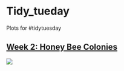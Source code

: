 # Tidy_tueday
Plots for #tidytuesday

## [Week 2: Honey Bee Colonies](https://twitter.com/davidr9708/status/1481513685839495173)
<image src = "Week_2/summer_winter_colony_losses.png">
